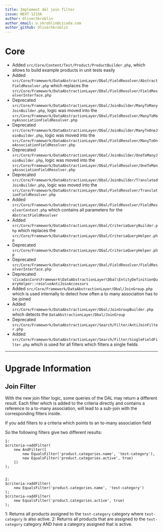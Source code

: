 ```yaml
---
title: Implement dal join filter
issue: NEXT-12156
author: OliverSkroblin
author_email: o.skroblin@cicada.com 
author_github: OliverSkroblin
---
```

# Core
* Added `src/Core/Content/Test/Product/ProductBuilder.php`, which allows to build example products in unit tests easily
* Added `src/Core/Framework/DataAbstractionLayer/Dbal/FieldResolver/AbstractFieldResolver.php` which replaces the `src/Core/Framework/DataAbstractionLayer/Dbal/FieldResolver/FieldResolverInterface.php`
* Deprecated `src/Core/Framework/DataAbstractionLayer/Dbal/JoinBuilder/ManyToManyJoinBuilder.php`, logic was moved into the `src/Core/Framework/DataAbstractionLayer/Dbal/FieldResolver/ManyToManyAssociationFieldResolver.php`
* Deprecated `src/Core/Framework/DataAbstractionLayer/Dbal/JoinBuilder/ManyToOneJoinBuilder.php`, logic was moved into the `src/Core/Framework/DataAbstractionLayer/Dbal/FieldResolver/ManyToOneAssociationFieldResolver.php`
* Deprecated `src/Core/Framework/DataAbstractionLayer/Dbal/JoinBuilder/OneToManyJoinBuilder.php`, logic was moved into the `src/Core/Framework/DataAbstractionLayer/Dbal/FieldResolver/OneToManyAssociationFieldResolver.php`
* Deprecated `src/Core/Framework/DataAbstractionLayer/Dbal/JoinBuilder/TranslatedJoinBuilder.php`, logic was moved into the `src/Core/Framework/DataAbstractionLayer/Dbal/FieldResolver/TranslationFieldResolver.php`
* Added `src/Core/Framework/DataAbstractionLayer/Dbal/FieldResolver/FieldResolverContext.php` which contains all parameters for the `AbstractFieldResolver`
* Added `src/Core/Framework/DataAbstractionLayer/Dbal/CriteriaQueryBuilder.php` which replaces the `src/Core/Framework/DataAbstractionLayer/Dbal/CriteriaQueryHelper.php`
* Deprecated `src/Core/Framework/DataAbstractionLayer/Dbal/CriteriaQueryHelper.php` 
* Deprecated `src/Core/Framework/DataAbstractionLayer/Dbal/FieldResolver/FieldResolverInterface.php`
* Deprecated `\Cicada\Core\Framework\DataAbstractionLayer\Dbal\EntityDefinitionQueryHelper::resolveAntiJoinAccessors`
* Added `src/Core/Framework/DataAbstractionLayer/Dbal/JoinGroup.php` which is used internally to detect how often a to many association has to be joined
* Added `src/Core/Framework/DataAbstractionLayer/Dbal/JoinGroupBuilder.php` which detects the `DataAbstractionLayer/Dbal/JoinGroup`
* Deprecated `src/Core/Framework/DataAbstractionLayer/Search/Filter/AntiJoinFilter.php`
* Added `src/Core/Framework/DataAbstractionLayer/Search/Filter/SingleFieldFilter.php` which is used for all filters which filters a single fields
___
# Upgrade Information
## Join Filter
With the new join filter logic, some queries of the DAL may return a different result. Each filter which is added to the criteria directly and contains a reference to a
to-many association, will lead to a sub-join with the corresponding filters inside.

If you add filters to a criteria which points to an to-many association field

So the following filters give two different results:

```
1: 
$criteria->addFilter(
    new AndFilter([
        new EqualsFilter('product.categories.name', 'test-category'),
        new EqualsFilter('product.categories.active', true)
    ])
);


2:
$criteria->addFilter(
    new EqualsFilter('product.categories.name', 'test-category')
);
$criteria->addFilter(
    new EqualsFilter('product.categories.active', true)
);

```

1: Returns all products assigned to the `test-category` category where `test-category` is also active.
2: Returns all products that are assigned to the `test-category` category AND have a category assigned that is active.
